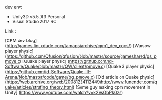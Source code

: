 dev env:

* Unity3D v5.5.0f3 Personal
* Visual Studio 2017 RC


Link : 

[CPM dev blog] (http://games.linuxdude.com/tamaps/archive/cpm1_dev_docs/)
[Warsow player physic] (https://github.com/Qfusion/qfusion/blob/master/source/gameshared/gs_pmove.c)
[Quake player physic] (https://github.com/id-Software/Quake/blob/master/QW/client/pmove.c)
[Quake 3 player physic] (https://github.com/id-Software/Quake-III-Arena/blob/master/code/game/bg_pmove.c)
[Old article on Quake physic] (https://web.archive.org/web/20081224112449/http://www.funender.com/quake/articles/strafing_theory.html)
[Some guy making cpm movement in Unity] (https://www.youtube.com/watch?v=k2VsGbPk0zs)
